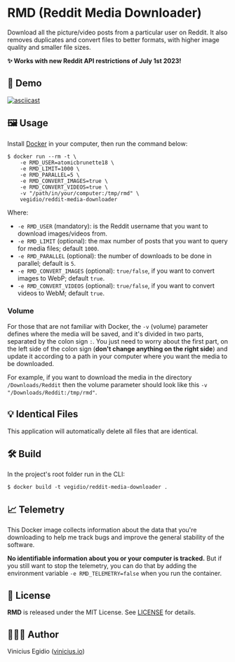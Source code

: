 # RMD (Reddit Media Downloader)

Download all the picture/video posts from a particular user on Reddit. It also removes duplicates and convert files to better formats, with higher image quality and smaller file sizes.

**✨ Works with new Reddit API restrictions of July 1st 2023!**

## 🎥 Demo

[![asciicast](https://asciinema.org/a/4tayss7Tgxc6UL0qOoXFnAxxW.svg)](https://asciinema.org/a/4tayss7Tgxc6UL0qOoXFnAxxW)

## 🖼️ Usage

Install [Docker](https://docs.docker.com/get-docker/) in your computer, then run the command below:

```
$ docker run --rm -t \
    -e RMD_USER=atomicbrunette18 \
    -e RMD_LIMIT=1000 \
    -e RMD_PARALLEL=5 \
    -e RMD_CONVERT_IMAGES=true \
    -e RMD_CONVERT_VIDEOS=true \
    -v "/path/in/your/computer:/tmp/rmd" \
    vegidio/reddit-media-downloader
```

Where:

- `-e RMD_USER` (mandatory): is the Reddit username that you want to download images/videos from.
- `-e RMD_LIMIT` (optional): the max number of posts that you want to query for media files; default `1000`.
- `-e RMD_PARALLEL` (optional): the number of downloads to be done in parallel; default is `5`.
- `-e RMD_CONVERT_IMAGES` (optional): `true/false`, if you want to convert images to WebP; default `true`.
- `-e RMD_CONVERT_VIDEOS` (optional): `true/false`, if you want to convert videos to WebM; default `true`.

### Volume

For those that are not familiar with Docker, the `-v` (volume) parameter defines where the media will be saved, and it's divided in two parts, separated by the colon sign `:`. You just need to worry about the first part, on the left side of the colon sign (**don't change anything on the right side**) and update it according to a path in your computer where you want the media to be downloaded.

For example, if you want to download the media in the directory `/Downloads/Reddit` then the volume parameter should look like this `-v "/Downloads/Reddit:/tmp/rmd"`.

## 💡 Identical Files

This application will automatically delete all files that are identical.

## 🛠️ Build

In the project's root folder run in the CLI:

```
$ docker build -t vegidio/reddit-media-downloader .
```

## 📈 Telemetry

This Docker image collects information about the data that you're downloading to help me track bugs and improve the general stability of the software.

**No identifiable information about you or your computer is tracked.** But if you still want to stop the telemetry, you can do that by adding the environment variable `-e RMD_TELEMETRY=false` when you run the container.

## 📝 License

**RMD** is released under the MIT License. See [LICENSE](LICENSE) for details.

## 👨🏾‍💻 Author

Vinicius Egidio ([vinicius.io](http://vinicius.io))